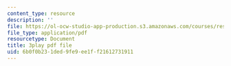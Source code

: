 ```yaml
---
content_type: resource
description: ''
file: https://ol-ocw-studio-app-production.s3.amazonaws.com/courses/res-18-008-calculus-revisited-complex-variables-differential-equations-and-linear-algebra-fall-2011/6b0f0b231ded9fe9ee1ff21612731911_6UXba5MKsfc.pdf
file_type: application/pdf
resourcetype: Document
title: 3play pdf file
uid: 6b0f0b23-1ded-9fe9-ee1f-f21612731911
---
```

